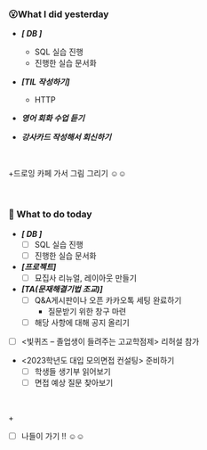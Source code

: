 ### 😮What I did yesterday
- ***[ DB ]***
  - SQL 실습 진행
  - 진행한 실습 문서화
  
- ***[TIL 작성하기]*** 
  - HTTP

- ***영어 회화 수업 듣기***
- ***강사카드 작성해서 회신하기***

<br>

\+드로잉 카페 가서 그림 그리기 ☺️☺️


<br>

###  🤔 What to do today
- ***[ DB ]***
  - [ ] SQL 실습 진행
  - [ ] 진행한 실습 문서화

 - ***[프로젝트]***
   - [ ] 묘집사 리뉴얼, 레이아웃 만들기

- ***[TA(문재해결기법 조교)]***
  - [ ] Q&A게시판이나 오픈 카카오톡 세팅 완료하기
    - 질문받기 위한 창구 마련
  - [ ] 해당 사항에 대해 공지 올리기

 - [ ] <빛퀴즈 – 졸업생이 들려주는 고교학점제> 리허설 참가
 - <2023학년도 대입 모의면접 컨설팅> 준비하기
   - [ ] 학생들 생기부 읽어보기
   - [ ] 면접 예상 질문 찾아보기
  
  <br>

  \+
 - [ ] 나들이 가기 !! ☺️☺️